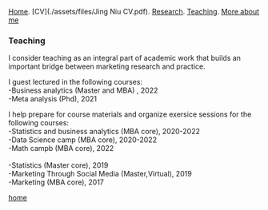 [Home](./). [CV](./assets/files/Jing Niu CV.pdf). [Research](./research.md). [Teaching](./teaching.md). [More about me](./hobby.md)

### Teaching 

I consider teaching as an integral part of academic work that builds an important bridge between marketing research and practice.

I guest lectured in the following courses: <br/> 
\-Business analytics (Master and MBA) , 2022<br/>
\-Meta analysis  (Phd), 2021 <br/> 

I help prepare for course materials and organize exersice sessions for the following courses:  
\-Statistics and business analytics (MBA core), 2020-2022<br/> 
\-Data Science camp (MBA core), 2020-2022<br/> 
\-Math campb (MBA core), 2022<br/>  
\-Statistics (Master core), 2019<br/>
\-Marketing Through Social Media (Master,Virtual), 2019<br/> 
\-Marketing (MBA core), 2017 <br/> 





[home](./)
